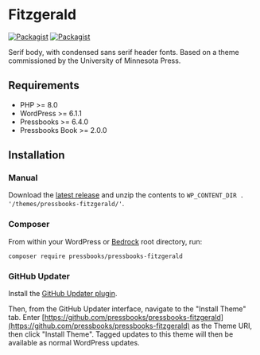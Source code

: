 # Fitzgerald

[![Packagist](https://img.shields.io/packagist/l/pressbooks/pressbooks-fitzgerald.svg)](https://packagist.org/packages/pressbooks/pressbooks-fitzgerald) [![Packagist](https://img.shields.io/packagist/v/pressbooks/pressbooks-fitzgerald.svg)](https://packagist.org/packages/pressbooks/pressbooks-fitzgerald)

Serif body, with condensed sans serif header fonts. Based on a theme commissioned by the University of Minnesota Press.

## Requirements

* PHP >= 8.0
* WordPress >= 6.1.1
* Pressbooks >= 6.4.0
* Pressbooks Book >= 2.0.0

## Installation

### Manual

Download the [latest release](https://github.com/pressbooks/pressbooks-fitzgerald/releases/latest/) and unzip the contents to `WP_CONTENT_DIR . '/themes/pressbooks-fitzgerald/'`.

### Composer

From within your WordPress or [Bedrock](https://roots.io/bedrock/) root directory, run:

```
composer require pressbooks/pressbooks-fitzgerald
```

### GitHub Updater

Install the [GitHub Updater plugin](https://github.com/afragen/github-updater).

Then, from the GitHub Updater interface, navigate to the "Install Theme" tab. Enter [https://github.com/pressbooks/pressbooks-fitzgerald](https://github.com/pressbooks/pressbooks-fitzgerald) as the Theme URI, then click "Install Theme". Tagged updates to this theme will then be available as normal WordPress updates.

